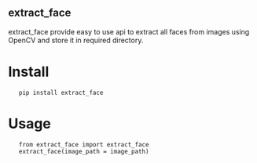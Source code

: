 extract_face
------------------

extract_face provide easy to use api to extract all faces from images using OpenCV and store it in required directory.

Install
===============
```   
   pip install extract_face
```

Usage
===============
```
   from extract_face import extract_face
   extract_face(image_path = image_path)
```